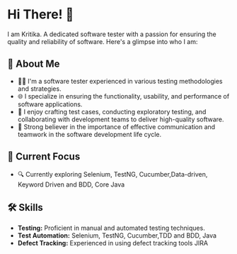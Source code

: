 # Hi There! 👋
I am Kritika. A dedicated software tester with a passion for ensuring the quality and reliability of software. 
Here's a glimpse into who I am:

## 🚀 About Me
- 👩‍💻 I'm a software tester experienced in various testing methodologies and strategies.
- 🌐 I specialize in ensuring the functionality, usability, and performance of software applications.
- 🧪 I enjoy crafting test cases, conducting exploratory testing, and collaborating with development teams to deliver high-quality software.
- 🤝 Strong believer in the importance of effective communication and teamwork in the software development life cycle.

## 🌱 Current Focus

- 🔍 Currently exploring Selenium, TestNG, Cucumber,Data-driven, Keyword Driven and BDD, Core Java

## 🛠️ Skills

- **Testing:** Proficient in manual and automated testing techniques.
- **Test Automation:** Selenium, TestNG, Cucumber,TDD and BDD, Java
- **Defect Tracking:** Experienced in using defect tracking tools JIRA


